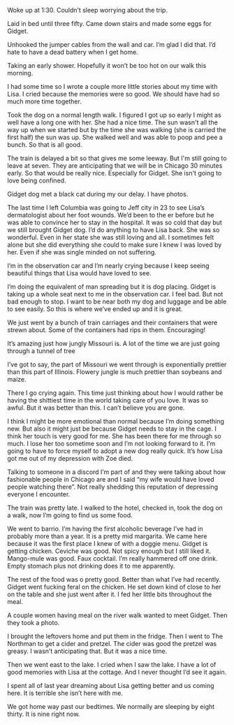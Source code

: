 Woke up at 1:30. Couldn’t sleep worrying about the trip. 

Laid in bed until three fifty. Came down stairs and made some eggs for Gidget. 

Unhooked the jumper cables from the wall and car. I’m glad I did that. I’d hate to have a dead battery when I get home. 

Taking an early shower. Hopefully it won’t be too hot on our walk this morning.

I had some time so I wrote a couple more little stories about my time with Lisa. I cried because the memories were so good. We should have had so much more time together.

Took the dog on a normal length walk. I figured I got up so early I might as well have a long one with her. She had a nice time. The sun wasn't all the way up when we started but by the time she was walking (she is carried the first half) the sun was up. She walked well and was able to poop and pee a bunch. So that is all good. 

The train is delayed a bit so that gives me some leeway. But I'm still going to leave at seven. They are anticipating that we will be in Chicago 30 minutes early. So that would be really nice. Especially for Gidget. She isn't going to love being confined.

Gidget dog met a black cat during my our delay. I have photos. 

The last time I left Columbia was going to Jeff city in 23 to see Lisa’s dermatologist about her foot wounds. We’d been to the er before but he was able to convince her to stay in the hospital. It was so cold that day but we still brought Gidget dog. I’d do anything to have Lisa back. She was so wonderful. Even in her state she was still loving and all. I sometimes felt alone but she did everything she could to make sure I knew I was loved by her. Even if she was single minded on not suffering.

I’m in the observation car and I’m nearly crying because I keep seeing beautiful things that Lisa would have loved to see.

I’m doing the equivalent of man spreading but it is dog placing. Gidget is taking up a whole seat next to me in the observation car. I feel bad. But not bad enough to stop. I want to be near both my dog and luggage and be able to see easily. So this is where we’ve ended up and it is great.

We just went by a bunch of train carriages and their containers that were strewn about. Some of the containers had rips in them. Encouraging!

It’s amazing just how jungly Missouri is. A lot of the time we are just going through a tunnel of tree

I’ve got to say, the part of Missouri we went through is exponentially prettier than this part of Illinois. Flowery jungle is much prettier than soybeans and maize.

There I go crying again. This time just thinking about how I would rather be having the shittiest time in the world taking care of you love. It was so awful. But it was better than this. I can’t believe you are gone.

I think I might be more emotional than normal because I’m doing something new. But also it might just be because Gidget needs to stay in the cage. I think her touch is very good for me. She has been there for me through so much. I lose her too sometime soon and I’m not looking forward to it. I’m going to have to force myself to adopt a new dog really quick. It’s how Lisa got me out of my depression with Zoe died.

Talking to someone in a discord I’m part of and they were talking about how fashionable people in Chicago are and I said “my wife would have loved people watching there”. Not really shedding this reputation of depressing everyone I encounter. 

The train was pretty late. I walked to the hotel, checked in, took the dog on a walk, now I’m going to find us some food.

We went to barrio. I’m having the first alcoholic beverage I’ve had in probably more than a year. It is a pretty mid margarita. We came here because it was the first place I knew of with a doggie menu. Gidget is getting chicken. Ceviche was good. Not spicy enough but I still liked it. Mango-mule was good. Faux cocktail. I’m really hammered off one drink. Empty stomach plus not drinking does it to me apparently.

The rest of the food was o pretty good. Better than what I’ve had recently. Gidget went fucking feral on the chicken. He set down kind of close to her on the table and she just went after it. I fed her little bits throughout the meal. 

A couple women having meal on the river walk wanted to meet Gidget. Then they took a photo. 

I brought the leftovers home and put them in the fridge. Then I went to The Northman to get a cider and pretzel. The cider was good the pretzel was greasy. I wasn’t anticipating that. But it was a nice time. 

Then we went east to the lake. I cried when I saw the lake. I have a lot of good memories with Lisa at the cottage. And I never thought I’d see it again. 

I spent all of last year dreaming about Lisa getting better and us coming here. It is terrible she isn’t here with me. 

We got home way past our bedtimes. We normally are sleeping by eight thirty. It is nine right now.